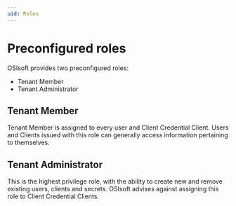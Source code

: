 ```yaml
---
uid: Roles
---
```


# Preconfigured roles
OSIsoft provides two preconfigured roles:
-	Tenant Member
-	Tenant Administrator

## Tenant Member
Tenant Member is assigned to every user and Client Credential Client. Users and Clients issued with this role can generally access information pertaining to themselves.

## Tenant Administrator
This is the highest privilege role, with the ability to create new and remove existing users, clients and secrets. OSIsoft advises against assigning this role to Client Credential Clients.
